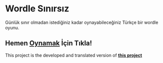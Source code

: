 # Wordle Sınırsız
 Günlük sınır olmadan istediğiniz kadar oynayabileceğiniz Türkçe bir wordle oyunu.
 
## Hemen [**Oynamak**][1] İçin Tıkla!

This project is the developed and translated version of [**this project**][2]

[1]: https://memoli0.github.io/Wordle-TR/
[2]: https://github.com/enesklcarslan/wordle-turkce-sinirsiz

